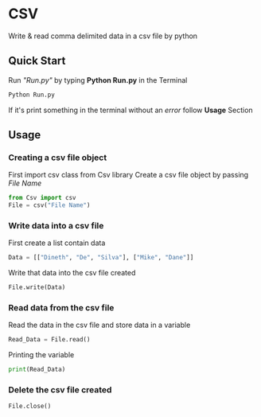 # CSV
Write & read comma delimited data in a csv file by python
## Quick Start
Run *"Run.py"* by typing **Python Run.py** in the Terminal

```Bash
Python Run.py
```
If it's print something in the terminal without an *error* follow **Usage** Section
## Usage
### Creating a csv file object
First import csv class from Csv library
Create a csv file object by passing *File Name*
```Python
from Csv import csv
File = csv("File Name")
```
### Write data into a csv file
First create a list contain data
```Python
Data = [["Dineth", "De", "Silva"], ["Mike", "Dane"]]
```
Write that data into the csv file created
```Python
File.write(Data)
```
### Read data from the csv file
Read the data in the csv file and store data in a variable
```Python
Read_Data = File.read()
```
Printing the variable
```Python
print(Read_Data)
```
### Delete the csv file created
```Python
File.close()
```
